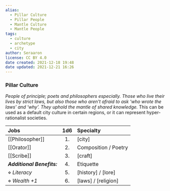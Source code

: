 ```yaml
---
alias:
  - Pillar Culture
  - Pillar People
  - Mantle Culture
  - Mantle People
tags:
  - culture
  - archetype
  - city
author: Seraaron
license: CC BY 4.0
date created: 2021-12-18 19:48
date updated: 2021-12-21 16:26
---
```


### Pillar Culture

_People of principle; poets and philosophers especially. Those who live their lives by strict laws, but also those who aren't afraid to ask ‘who wrote the laws’ and ‘why’. They uphold the mantle of shared knowledge._ This can be used as a default city culture in certain regions, or it can represent hyper-rationalist societies.

| Jobs             | 1d6 | Specialty            |
| :------------------------- | :-: | :------------------- |
| [[Philosopher]]            |  1. | [city]               |
| [[Orator]]                 |  2. | Composition / Poetry |
| [[Scribe]]                 |  3. | [craft]              |
| _**Additional Benefits:**_  |  4. | Etiquette            |
| ⋄ _Literacy_               |  5. | [history] / [lore]   |
| ⋄ _Wealth +1_              |  6. | [laws] / [religion]              |
